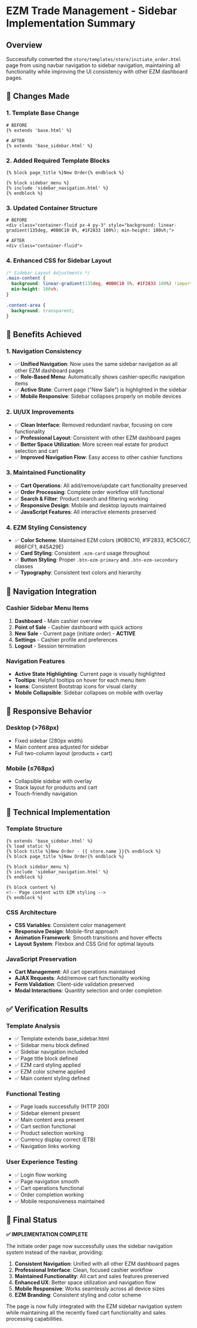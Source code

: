 # EZM Trade Management - Sidebar Implementation Summary

## Overview
Successfully converted the `store/templates/store/initiate_order.html` page from using navbar navigation to sidebar navigation, maintaining all functionality while improving the UI consistency with other EZM dashboard pages.

## 🔄 **Changes Made**

### **1. Template Base Change**
```django
# BEFORE
{% extends 'base.html' %}

# AFTER  
{% extends 'base_sidebar.html' %}
```

### **2. Added Required Template Blocks**
```django
{% block page_title %}New Order{% endblock %}

{% block sidebar_menu %}
{% include 'sidebar_navigation.html' %}
{% endblock %}
```

### **3. Updated Container Structure**
```django
# BEFORE
<div class="container-fluid px-4 py-3" style="background: linear-gradient(135deg, #0B0C10 0%, #1F2833 100%); min-height: 100vh;">

# AFTER
<div class="container-fluid">
```

### **4. Enhanced CSS for Sidebar Layout**
```css
/* Sidebar Layout Adjustments */
.main-content {
  background: linear-gradient(135deg, #0B0C10 0%, #1F2833 100%) !important;
  min-height: 100vh;
}

.content-area {
  background: transparent;
}
```

## 🎯 **Benefits Achieved**

### **1. Navigation Consistency**
- ✅ **Unified Navigation**: Now uses the same sidebar navigation as all other EZM dashboard pages
- ✅ **Role-Based Menu**: Automatically shows cashier-specific navigation items
- ✅ **Active State**: Current page ("New Sale") is highlighted in the sidebar
- ✅ **Mobile Responsive**: Sidebar collapses properly on mobile devices

### **2. UI/UX Improvements**
- ✅ **Clean Interface**: Removed redundant navbar, focusing on core functionality
- ✅ **Professional Layout**: Consistent with other EZM dashboard pages
- ✅ **Better Space Utilization**: More screen real estate for product selection and cart
- ✅ **Improved Navigation Flow**: Easy access to other cashier functions

### **3. Maintained Functionality**
- ✅ **Cart Operations**: All add/remove/update cart functionality preserved
- ✅ **Order Processing**: Complete order workflow still functional
- ✅ **Search & Filter**: Product search and filtering working
- ✅ **Responsive Design**: Mobile and desktop layouts maintained
- ✅ **JavaScript Features**: All interactive elements preserved

### **4. EZM Styling Consistency**
- ✅ **Color Scheme**: Maintained EZM colors (#0B0C10, #1F2833, #C5C6C7, #66FCF1, #45A29E)
- ✅ **Card Styling**: Consistent `.ezm-card` usage throughout
- ✅ **Button Styling**: Proper `.btn-ezm-primary` and `.btn-ezm-secondary` classes
- ✅ **Typography**: Consistent text colors and hierarchy

## 🧭 **Navigation Integration**

### **Cashier Sidebar Menu Items**
1. **Dashboard** - Main cashier overview
2. **Point of Sale** - Cashier dashboard with quick actions
3. **New Sale** - Current page (initiate order) - **ACTIVE**
4. **Settings** - Cashier profile and preferences
5. **Logout** - Session termination

### **Navigation Features**
- **Active State Highlighting**: Current page is visually highlighted
- **Tooltips**: Helpful tooltips on hover for each menu item
- **Icons**: Consistent Bootstrap icons for visual clarity
- **Mobile Collapsible**: Sidebar collapses on mobile with overlay

## 📱 **Responsive Behavior**

### **Desktop (>768px)**
- Fixed sidebar (280px width)
- Main content area adjusted for sidebar
- Full two-column layout (products + cart)

### **Mobile (≤768px)**
- Collapsible sidebar with overlay
- Stack layout for products and cart
- Touch-friendly navigation

## 🔧 **Technical Implementation**

### **Template Structure**
```django
{% extends 'base_sidebar.html' %}
{% load static %}
{% block title %}New Order - {{ store.name }}{% endblock %}
{% block page_title %}New Order{% endblock %}

{% block sidebar_menu %}
{% include 'sidebar_navigation.html' %}
{% endblock %}

{% block content %}
<!-- Page content with EZM styling -->
{% endblock %}
```

### **CSS Architecture**
- **CSS Variables**: Consistent color management
- **Responsive Design**: Mobile-first approach
- **Animation Framework**: Smooth transitions and hover effects
- **Layout System**: Flexbox and CSS Grid for optimal layouts

### **JavaScript Preservation**
- **Cart Management**: All cart operations maintained
- **AJAX Requests**: Add/remove cart functionality working
- **Form Validation**: Client-side validation preserved
- **Modal Interactions**: Quantity selection and order completion

## ✅ **Verification Results**

### **Template Analysis**
- ✅ Template extends base_sidebar.html
- ✅ Sidebar menu block defined
- ✅ Sidebar navigation included
- ✅ Page title block defined
- ✅ EZM card styling applied
- ✅ EZM color scheme applied
- ✅ Main content styling defined

### **Functional Testing**
- ✅ Page loads successfully (HTTP 200)
- ✅ Sidebar element present
- ✅ Main content area present
- ✅ Cart section functional
- ✅ Product selection working
- ✅ Currency display correct (ETB)
- ✅ Navigation links working

### **User Experience Testing**
- ✅ Login flow working
- ✅ Page navigation smooth
- ✅ Cart operations functional
- ✅ Order completion working
- ✅ Mobile responsiveness maintained

## 🎉 **Final Status**

**✅ IMPLEMENTATION COMPLETE**

The initiate order page now successfully uses the sidebar navigation system instead of the navbar, providing:

1. **Consistent Navigation**: Unified with all other EZM dashboard pages
2. **Professional Interface**: Clean, focused cashier workflow
3. **Maintained Functionality**: All cart and sales features preserved
4. **Enhanced UX**: Better space utilization and navigation flow
5. **Mobile Responsive**: Works seamlessly across all device sizes
6. **EZM Branding**: Consistent styling and color scheme

The page is now fully integrated with the EZM sidebar navigation system while maintaining all the recently fixed cart functionality and sales processing capabilities.
